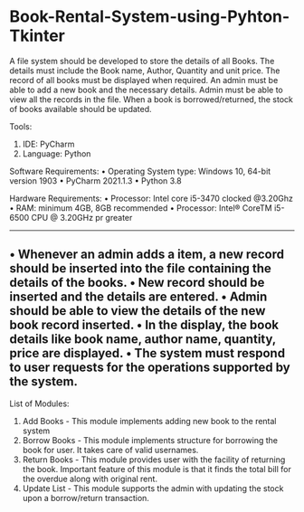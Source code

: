 # Book-Rental-System-using-Pyhton-Tkinter
A file system should be developed to store the details of all Books. The details must include the Book name, Author, Quantity and unit price. The record of all books must be displayed when required. An admin must be able to add a new book and the necessary details. Admin must be able to view all the records in the file. When a book is borrowed/returned, the stock of books available should be updated.

Tools:
1. IDE: PyCharm
2. Language: Python

Software Requirements:
•	Operating System type: Windows 10, 64-bit version 1903
•	PyCharm 2021.1.3
•	Python 3.8

Hardware Requirements:
•	Processor: Intel core i5-3470 clocked @3.20Ghz
•	RAM: minimum 4GB, 8GB recommended
•	Processor: Intel® CoreTM i5-6500 CPU @ 3.20GHz pr greater

---------------------------------------------------------------------------------------------------------------------------------------------------------------------------------
•	Whenever an admin adds a item, a new record should be inserted into the file containing the details of the books.
•	New record should be inserted and the details are entered.
•	Admin should be able to view the details of the new book record inserted.
•	In the display, the book details like book name, author name, quantity, price are displayed.
•	The system must respond to user requests for the operations supported by the system.
---------------------------------------------------------------------------------------------------------------------------------------------------------------------------------

List of Modules:
1.	Add Books - This module implements adding new book to the rental system
2.	Borrow Books - This module implements structure for borrowing the book for user. It takes care of valid usernames.
3.	Return Books - This module provides user with the facility of returning the book. Important feature of this module is that it finds the total bill for the overdue along with original rent.
4.	Update List - This module supports the admin with updating the stock upon a borrow/return transaction.
